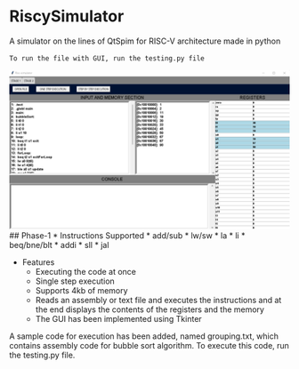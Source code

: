
# RiscySimulator
A simulator on the lines of QtSpim for RISC-V architecture made in python

    To run the file with GUI, run the testing.py file
<img src="Screenshot 2022-03-06 125656.png" />
## Phase-1
* Instructions Supported
    * add/sub
    * lw/sw
    * la
    * li
    * beq/bne/blt
    * addi
    * sll
    * jal

* Features
    * Executing the code at once
    * Single step execution
    * Supports 4kb of memory
    * Reads an assembly or text file and executes the instructions and at the end displays the contents of the registers and the memory
    * The GUI has been implemented using Tkinter

A sample code for execution has been added, named grouping.txt, which contains assembly code for bubble sort algorithm. To execute this code, run the testing.py file.


